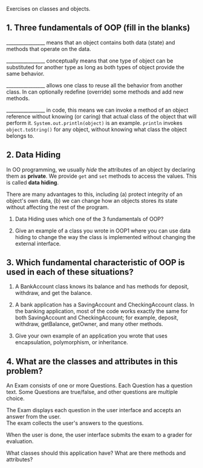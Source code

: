Exercises on classes and objects. 

## 1. Three fundamentals of OOP (fill in the blanks)

________________ means that an object contains both data (state) and methods that operate on the data.

________________ conceptually means that one type of object can be substituted for another type as long
as both types of object provide the same behavior.

________________ allows one class to reuse all the behavior from another class. In can optionally redefine (override) some methods and add new methods.

________________ in code, this means we can invoke a method of an object reference without knowing
(or caring) that actual class of the object that will perform it.  `System.out.println(object)` is an example.  `println` invokes `object.toString()` for any object, without knowing what class the object belongs to.


## 2. Data Hiding

In OO programming, we usually *hide* the attributes of an object by declaring them as **private**.
We provide `get` and `set` methods to access the values.
This is called **data hiding**.

There are many advantages to this, including (a) protect integrity of an object's own data, 
(b) we can change how an objects stores its state without affecting the rest of the program.

1. Data Hiding uses which one of the 3 fundamentals of OOP?

2. Give an example of a class you wrote in OOP1 where you can use data hiding to change
the way the class is implemented without changing the external interface.

## 3. Which fundamental characteristic of OOP is used in each of these situations?

1. A BankAccount class knows its balance and has methods for deposit, withdraw, and get the balance.

2. A bank application has a SavingAccount and CheckingAccount class.  In the banking application, most of the code works exactly the same for both SavingAccount and CheckingAccount; for example, deposit, withdraw, getBalance, getOwner, and many other methods.

3. Give your own example of an application you wrote that uses encapsulation, polymorphism, or inheritance.

## 4. What are the classes and attributes in this problem?

An Exam consists of one or more Questions.  Each Question has a question text.
Some Questions are true/false, and other questions are multiple choice.

The Exam displays each question in the user interface and accepts an answer from the user.  
The exam collects the user's answers to the questions.

When the user is done, the user interface submits the exam to a grader for evaluation.

What classes should this application have?  What are there methods and attributes?

